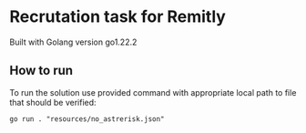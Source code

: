 # Recrutation task for Remitly
Built with Golang version go1.22.2 

## How to run

To run the solution use provided command with appropriate local path to file that should be verified:

```
go run . "resources/no_astrerisk.json"
```
